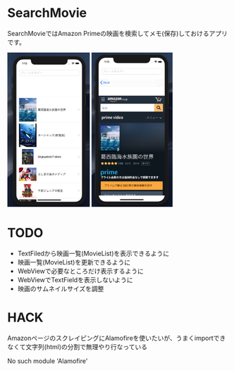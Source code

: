 # SearchMovie
SearchMovieではAmazon Primeの映画を検索してメモ(保存)しておけるアプリです。

<img src="https://github.com/zunda-pixel/SearchMovie/blob/master/screenshot1.png" height="350"> <img src="https://github.com/zunda-pixel/SearchMovie/blob/master/screenshot2.png" height="350">

# TODO

- TextFiledから映画一覧(MovieList)を表示できるように
- 映画一覧(MovieList)を更新できるように
- WebViewで必要なところだけ表示するように
- WebViewでTextFieldを表示しないように
- 映画のサムネイルサイズを調整

# HACK
AmazonページのスクレイピングにAlamofireを使いたいが、うまくimportできなくて文字列(html)の分割で無理やり行なっている

No such module 'Alamofire'

